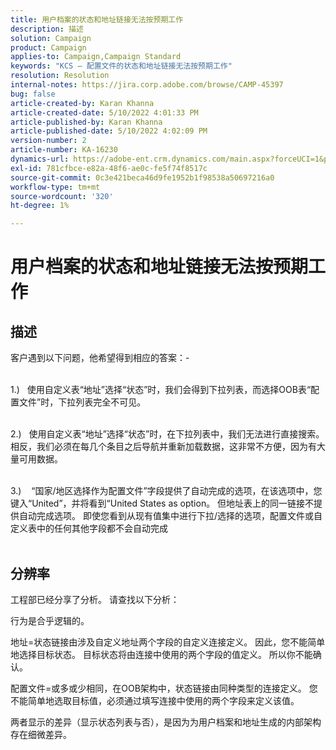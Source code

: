 ```yaml
---
title: 用户档案的状态和地址链接无法按预期工作
description: 描述
solution: Campaign
product: Campaign
applies-to: Campaign,Campaign Standard
keywords: "KCS — 配置文件的状态和地址链接无法按预期工作"
resolution: Resolution
internal-notes: https://jira.corp.adobe.com/browse/CAMP-45397
bug: false
article-created-by: Karan Khanna
article-created-date: 5/10/2022 4:01:33 PM
article-published-by: Karan Khanna
article-published-date: 5/10/2022 4:02:09 PM
version-number: 2
article-number: KA-16230
dynamics-url: https://adobe-ent.crm.dynamics.com/main.aspx?forceUCI=1&pagetype=entityrecord&etn=knowledgearticle&id=9e133b72-7ad0-ec11-a7b5-00224809c556
exl-id: 781cfbce-e82a-48f6-ae0c-fe5f74f8517c
source-git-commit: 0c3e421beca46d9fe1952b1f98538a50697216a0
workflow-type: tm+mt
source-wordcount: '320'
ht-degree: 1%

---
```


# 用户档案的状态和地址链接无法按预期工作

## 描述

客户遇到以下问题，他希望得到相应的答案：-

<br>1.)   使用自定义表“地址”选择“状态”时，我们会得到下拉列表，而选择OOB表“配置文件”时，下拉列表完全不可见。

<br>2.)   使用自定义表“地址”选择“状态”时，在下拉列表中，我们无法进行直接搜索。 相反，我们必须在每几个条目之后导航并重新加载数据，这非常不方便，因为有大量可用数据。

<br>3.)    “国家/地区选择作为配置文件”字段提供了自动完成的选项，在该选项中，您键入“United”，并将看到“United States as option。 但地址表上的同一链接不提供自动完成选项。 即使您看到从现有值集中进行下拉/选择的选项，配置文件或自定义表中的任何其他字段都不会自动完成<br><br>

## 分辨率


工程部已经分享了分析。 请查找以下分析：

行为是合乎逻辑的。

地址=状态链接由涉及自定义地址两个字段的自定义连接定义。
因此，您不能简单地选择目标状态。
目标状态将由连接中使用的两个字段的值定义。 所以你不能确认。

配置文件=或多或少相同，在OOB架构中，状态链接由同种类型的连接定义。
您不能简单地选取目标值，必须通过填写连接中使用的两个字段来定义该值。

两者显示的差异（显示状态列表与否），是因为为用户档案和地址生成的内部架构存在细微差异。
